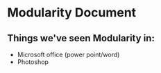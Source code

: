 # Modularity Document

## Things we've seen Modularity in:
* Microsoft office (power point/word)
* Photoshop
